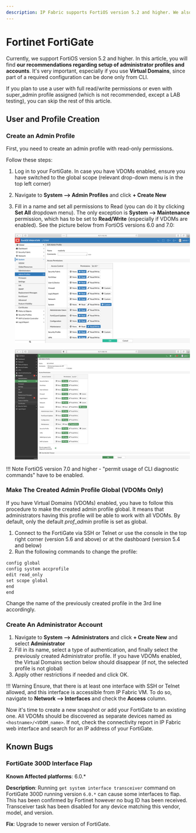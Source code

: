 ```yaml
---
description: IP Fabric supports FortiOS version 5.2 and higher. We also give our recommendations regarding setup of administrator profiles and accounts.
---
```


# Fortinet FortiGate

Currently, we support FortiOS version 5.2 and higher. In this article, you will find **our recommendations regarding setup of administrator profiles and 
accounts**. It's very important, especially if you use **Virtual Domains**, since part of a required configuration can be done only from CLI.

If you plan to use a user with full read/write permissions or even with super_admin profile assigned (which is not recommended, except a LAB testing), you can skip the rest of 
this article.

## User and Profile Creation

### Create an Admin Profile

First, you need to create an admin profile with read-only permissions.

Follow these steps:

1.  Log in to your FortiGate. In case you have VDOMs enabled, ensure you have
    switched to the global scope (relevant drop-down menu is in the top left
    corner)
2.  Navigate to **System --> Admin Profiles** and click **+ Create New**
3.  Fill in a name and set all permissions to Read (you can do it by clicking
    **Set All** dropdown menu). The only exception is **System --> Maintenance**
    permission, which has to be set to **Read/Write** (especially if VDOMs are
    enabled). See the picture below from FortiOS versions 6.0 and 7.0:

    ![Admin Profile, FortiOS 6.0](fortinet/fortios-60-admin-profile.png "Admin Profile, FortiOS 6.0")

    ![Admin Profile, FortiOS 7.0](fortinet/fortios-70-admin-profile.png "Admin Profile, FortiOS 7.0")

!!! Note
    FortiOS version 7.0 and higher - "permit usage of CLI diagnostic commands" have to be enabled.

### Make The Created Admin Profile Global (VDOMs Only)

If you have Virtual Domains (VDOMs) enabled, you have to follow this procedure to make the created admin profile global. It means that administrators having 
this profile will be able to work with all VDOMs. By default, only the default *prof_admin* profile is set as global.

1.  Connect to the FortiGate via SSH or Telnet or use the console in the top right corner (version 5.6 and above) or at the dashboard (version 5.4 and below)
2.  Run the following commands to change the profile:

``` 
config global
config system accprofile
edit read_only
set scope global
end
end
```

Change the name of the previously created profile in the 3rd line accordingly.

### Create An Administrator Account

1.  Navigate to **System --> Administrators** and click **+ Create New** and select **Administrator**
2.  Fill in its name, select a type of authentication, and finally select the previously created Administrator profile. If you have VDOMs enabled, the Virtual Domains section below should disappear (if not, the selected profile is not global)
3.  Apply other restrictions if needed and click OK.

!!! Warning
	Ensure, that there is at least one interface with SSH or Telnet allowed, and this interface is accessible from IP Fabric VM. To do so, navigate to **Network --> Interfaces** and check the **Access** column.

Now it's time to create a new snapshot or add your FortiGate to an existing one. All VDOMs should be discovered as separate devices named as `<hostname>/<VDOM_name>`.  If not, check the connectivity report in IP Fabric web interface and search for an IP address of your FortiGate.

## Known Bugs

### FortiGate 300D Interface Flap

**Known Affected platforms**: 6.0.*

**Description**: Running `get system interface transceiver` command on FortiGate 300D running version `6.0.*` can cause some interfaces to flap.
This has been confirmed by Fortinet however no bug ID has been received. Transceiver task has been disabled for any device matching this vendor, model, and version.

**Fix**: Upgrade to newer version of FortiGate.
